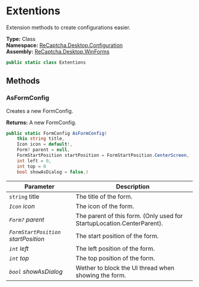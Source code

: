 # Extentions
Extension methods to create configurations easier.

**Type:** Class
<br />
**Namespace:** [ReCaptcha.Desktop.Configuration](/ReCaptcha.Desktop/reference/recaptcha.desktop.winforms/configuration/)
<br />
**Assembly:** [ReCaptcha.Desktop.WinForms](/ReCaptcha.Desktop/reference/recaptcha.desktop.winforms/)

```cs
public static class Extentions
```

## Methods

### AsFormConfig
Creates a new FormConfig.

**Returns:** A new FormConfig.
```cs
public static FormConfig AsFormConfig(
    this string title,
    Icon icon = default!,
    Form? parent = null,
    FormStartPosition startPosition = FormStartPosition.CenterScreen,
    int left = 0,
    int top = 0
    bool showAsDialog = false,)
```
| Parameter                                                | Description                           |
|----------------------------------------------------------|---------------------------------------|
| `string` title | The title of the form. |
| *`Icon` icon*                  | The icon of the form.      |
| *`Form?` parent*                  | The parent of this form. (Only used for StartupLocation.CenterParent).      |
| *`FormStartPosition` startPosition*                  | The start position of the form.      |
| *`int` left*                  | The left position of the form.      |
| *`int` top*                  | The top position of the form.      |
| *`bool` showAsDialog*                  | Wether to block the UI thread when showing the form.      |